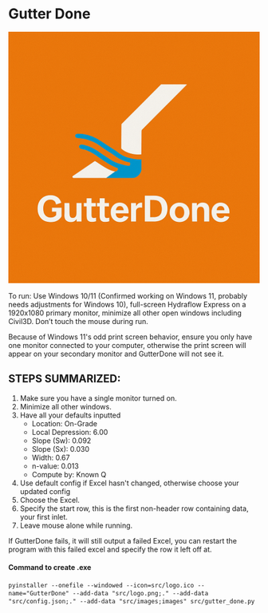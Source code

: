 # Gutter Done
![image](src/logo.png)

To run: Use Windows 10/11 (Confirmed working on Windows 11, probably needs adjustments for Windows 10), full-screen Hydraflow Express on a 1920x1080 primary monitor, minimize all other open windows including Civil3D. Don’t touch the mouse during run.  

Because of Windows 11's odd print screen behavior, ensure you only have one monitor connected to your computer, otherwise the print screen will appear on your secondary monitor and GutterDone will not see it.

## STEPS SUMMARIZED:
1. Make sure you have a single monitor turned on.
2. Minimize all other windows.
3. Have all your defaults inputted
    - Location: On-Grade
    - Local Depression: 6.00
    - Slope (Sw): 0.092
    - Slope (Sx): 0.030
    - Width: 0.67
    - n-value: 0.013
    - Compute by: Known Q
4. Use default config if Excel hasn't changed, otherwise choose your updated config
5. Choose the Excel.
6. Specify the start row, this is the first non-header row containing data, your first inlet.
7. Leave mouse alone while running.

If GutterDone fails, it will still output a failed Excel, you can restart the program with this failed excel and specify the row it left off at.

#### Command to create .exe
```
pyinstaller --onefile --windowed --icon=src/logo.ico --name="GutterDone" --add-data "src/logo.png;." --add-data "src/config.json;." --add-data "src/images;images" src/gutter_done.py
```
